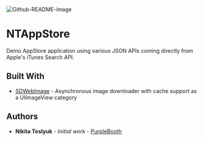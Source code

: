 ![Github-README-image](https://user-images.githubusercontent.com/9624750/62546410-1a602c80-b86c-11e9-9caf-00b487322290.png)

# NTAppStore

Demo AppStore application using various JSON APIs coming directly from Apple's iTunes Search API.

## Built With

* [SDWebImage](https://github.com/SDWebImage/SDWebImage) - Asynchronous image downloader with cache support as a UIImageView category

## Authors

* **Nikita Teslyuk** - *Initial work* - [PurpleBooth](https://github.com/PurpleBooth)
